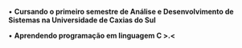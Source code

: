 • **Cursando o primeiro semestre de Análise e Desenvolvimento de Sistemas na Universidade de Caxias do Sul**

• **Aprendendo programação em linguagem C >.<**
